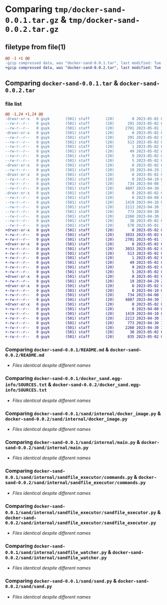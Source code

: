 # Comparing `tmp/docker-sand-0.0.1.tar.gz` & `tmp/docker-sand-0.0.2.tar.gz`

## filetype from file(1)

```diff
@@ -1 +1 @@
-gzip compressed data, was "docker-sand-0.0.1.tar", last modified: Tue May  2 06:55:48 2023, max compression
+gzip compressed data, was "docker-sand-0.0.2.tar", last modified: Tue May  2 07:03:45 2023, max compression
```

## Comparing `docker-sand-0.0.1.tar` & `docker-sand-0.0.2.tar`

### file list

```diff
@@ -1,24 +1,24 @@
-drwxr-xr-x   0 guyk       (501) staff       (20)        0 2023-05-02 06:55:48.958993 docker-sand-0.0.1/
--rw-r--r--   0 guyk       (501) staff       (20)      291 2023-05-02 06:55:48.958869 docker-sand-0.0.1/PKG-INFO
--rw-r--r--   0 guyk       (501) staff       (20)     2701 2023-05-01 19:12:23.000000 docker-sand-0.0.1/README.md
-drwxr-xr-x   0 guyk       (501) staff       (20)        0 2023-05-02 06:55:48.954736 docker-sand-0.0.1/docker_sand.egg-info/
--rw-r--r--   0 guyk       (501) staff       (20)      291 2023-05-02 06:55:48.000000 docker-sand-0.0.1/docker_sand.egg-info/PKG-INFO
--rw-r--r--   0 guyk       (501) staff       (20)      513 2023-05-02 06:55:48.000000 docker-sand-0.0.1/docker_sand.egg-info/SOURCES.txt
--rw-r--r--   0 guyk       (501) staff       (20)        1 2023-05-02 06:55:48.000000 docker-sand-0.0.1/docker_sand.egg-info/dependency_links.txt
--rw-r--r--   0 guyk       (501) staff       (20)       49 2023-05-02 06:55:48.000000 docker-sand-0.0.1/docker_sand.egg-info/entry_points.txt
--rw-r--r--   0 guyk       (501) staff       (20)        9 2023-05-02 06:55:48.000000 docker-sand-0.0.1/docker_sand.egg-info/requires.txt
--rw-r--r--   0 guyk       (501) staff       (20)        5 2023-05-02 06:55:48.000000 docker-sand-0.0.1/docker_sand.egg-info/top_level.txt
-drwxr-xr-x   0 guyk       (501) staff       (20)        0 2023-05-02 06:55:48.955598 docker-sand-0.0.1/sand/
--rw-r--r--   0 guyk       (501) staff       (20)       19 2023-04-29 20:11:45.000000 docker-sand-0.0.1/sand/__init__.py
-drwxr-xr-x   0 guyk       (501) staff       (20)        0 2023-05-02 06:55:48.957289 docker-sand-0.0.1/sand/internal/
--rw-r--r--   0 guyk       (501) staff       (20)        0 2023-04-10 08:45:56.000000 docker-sand-0.0.1/sand/internal/__init__.py
--rw-r--r--   0 guyk       (501) staff       (20)      734 2023-04-08 13:53:03.000000 docker-sand-0.0.1/sand/internal/docker_image.py
--rw-r--r--   0 guyk       (501) staff       (20)     4807 2023-04-30 19:48:39.000000 docker-sand-0.0.1/sand/internal/main.py
-drwxr-xr-x   0 guyk       (501) staff       (20)        0 2023-05-02 06:55:48.958582 docker-sand-0.0.1/sand/internal/sandfile_executor/
--rw-r--r--   0 guyk       (501) staff       (20)        0 2023-04-08 09:38:45.000000 docker-sand-0.0.1/sand/internal/sandfile_executor/__init__.py
--rw-r--r--   0 guyk       (501) staff       (20)     1419 2023-04-10 08:51:42.000000 docker-sand-0.0.1/sand/internal/sandfile_executor/commands.py
--rw-r--r--   0 guyk       (501) staff       (20)     2213 2023-04-30 19:47:50.000000 docker-sand-0.0.1/sand/internal/sandfile_executor/sandfile_executor.py
--rw-r--r--   0 guyk       (501) staff       (20)      773 2023-04-30 19:37:30.000000 docker-sand-0.0.1/sand/internal/sandfile_watcher.py
--rw-r--r--   0 guyk       (501) staff       (20)     2260 2023-04-30 19:17:22.000000 docker-sand-0.0.1/sand/sand.py
--rw-r--r--   0 guyk       (501) staff       (20)       38 2023-05-02 06:55:48.959031 docker-sand-0.0.1/setup.cfg
--rw-r--r--   0 guyk       (501) staff       (20)      578 2023-05-01 19:05:36.000000 docker-sand-0.0.1/setup.py
+drwxr-xr-x   0 guyk       (501) staff       (20)        0 2023-05-02 07:03:45.868101 docker-sand-0.0.2/
+-rw-r--r--   0 guyk       (501) staff       (20)     3033 2023-05-02 07:03:45.867953 docker-sand-0.0.2/PKG-INFO
+-rw-r--r--   0 guyk       (501) staff       (20)     2701 2023-05-01 19:12:23.000000 docker-sand-0.0.2/README.md
+drwxr-xr-x   0 guyk       (501) staff       (20)        0 2023-05-02 07:03:45.864671 docker-sand-0.0.2/docker_sand.egg-info/
+-rw-r--r--   0 guyk       (501) staff       (20)     3033 2023-05-02 07:03:45.000000 docker-sand-0.0.2/docker_sand.egg-info/PKG-INFO
+-rw-r--r--   0 guyk       (501) staff       (20)      513 2023-05-02 07:03:45.000000 docker-sand-0.0.2/docker_sand.egg-info/SOURCES.txt
+-rw-r--r--   0 guyk       (501) staff       (20)        1 2023-05-02 07:03:45.000000 docker-sand-0.0.2/docker_sand.egg-info/dependency_links.txt
+-rw-r--r--   0 guyk       (501) staff       (20)       49 2023-05-02 07:03:45.000000 docker-sand-0.0.2/docker_sand.egg-info/entry_points.txt
+-rw-r--r--   0 guyk       (501) staff       (20)        9 2023-05-02 07:03:45.000000 docker-sand-0.0.2/docker_sand.egg-info/requires.txt
+-rw-r--r--   0 guyk       (501) staff       (20)        5 2023-05-02 07:03:45.000000 docker-sand-0.0.2/docker_sand.egg-info/top_level.txt
+drwxr-xr-x   0 guyk       (501) staff       (20)        0 2023-05-02 07:03:45.865290 docker-sand-0.0.2/sand/
+-rw-r--r--   0 guyk       (501) staff       (20)       19 2023-04-29 20:11:45.000000 docker-sand-0.0.2/sand/__init__.py
+drwxr-xr-x   0 guyk       (501) staff       (20)        0 2023-05-02 07:03:45.866714 docker-sand-0.0.2/sand/internal/
+-rw-r--r--   0 guyk       (501) staff       (20)        0 2023-04-10 08:45:56.000000 docker-sand-0.0.2/sand/internal/__init__.py
+-rw-r--r--   0 guyk       (501) staff       (20)      734 2023-04-08 13:53:03.000000 docker-sand-0.0.2/sand/internal/docker_image.py
+-rw-r--r--   0 guyk       (501) staff       (20)     4807 2023-04-30 19:48:39.000000 docker-sand-0.0.2/sand/internal/main.py
+drwxr-xr-x   0 guyk       (501) staff       (20)        0 2023-05-02 07:03:45.867617 docker-sand-0.0.2/sand/internal/sandfile_executor/
+-rw-r--r--   0 guyk       (501) staff       (20)        0 2023-04-08 09:38:45.000000 docker-sand-0.0.2/sand/internal/sandfile_executor/__init__.py
+-rw-r--r--   0 guyk       (501) staff       (20)     1419 2023-04-10 08:51:42.000000 docker-sand-0.0.2/sand/internal/sandfile_executor/commands.py
+-rw-r--r--   0 guyk       (501) staff       (20)     2213 2023-04-30 19:47:50.000000 docker-sand-0.0.2/sand/internal/sandfile_executor/sandfile_executor.py
+-rw-r--r--   0 guyk       (501) staff       (20)      773 2023-04-30 19:37:30.000000 docker-sand-0.0.2/sand/internal/sandfile_watcher.py
+-rw-r--r--   0 guyk       (501) staff       (20)     2260 2023-04-30 19:17:22.000000 docker-sand-0.0.2/sand/sand.py
+-rw-r--r--   0 guyk       (501) staff       (20)       38 2023-05-02 07:03:45.868152 docker-sand-0.0.2/setup.cfg
+-rw-r--r--   0 guyk       (501) staff       (20)      835 2023-05-02 07:02:18.000000 docker-sand-0.0.2/setup.py
```

### Comparing `docker-sand-0.0.1/README.md` & `docker-sand-0.0.2/README.md`

 * *Files identical despite different names*

### Comparing `docker-sand-0.0.1/docker_sand.egg-info/SOURCES.txt` & `docker-sand-0.0.2/docker_sand.egg-info/SOURCES.txt`

 * *Files identical despite different names*

### Comparing `docker-sand-0.0.1/sand/internal/docker_image.py` & `docker-sand-0.0.2/sand/internal/docker_image.py`

 * *Files identical despite different names*

### Comparing `docker-sand-0.0.1/sand/internal/main.py` & `docker-sand-0.0.2/sand/internal/main.py`

 * *Files identical despite different names*

### Comparing `docker-sand-0.0.1/sand/internal/sandfile_executor/commands.py` & `docker-sand-0.0.2/sand/internal/sandfile_executor/commands.py`

 * *Files identical despite different names*

### Comparing `docker-sand-0.0.1/sand/internal/sandfile_executor/sandfile_executor.py` & `docker-sand-0.0.2/sand/internal/sandfile_executor/sandfile_executor.py`

 * *Files identical despite different names*

### Comparing `docker-sand-0.0.1/sand/internal/sandfile_watcher.py` & `docker-sand-0.0.2/sand/internal/sandfile_watcher.py`

 * *Files identical despite different names*

### Comparing `docker-sand-0.0.1/sand/sand.py` & `docker-sand-0.0.2/sand/sand.py`

 * *Files identical despite different names*

